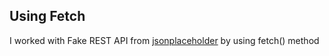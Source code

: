 ## Using Fetch

I worked with Fake REST API from [jsonplaceholder](https://jsonplaceholder.typicode.com/) by using fetch() method
